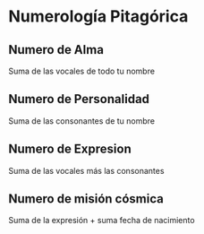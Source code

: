 # Numerología Pitagórica

## Numero de Alma

Suma de las vocales de todo tu nombre

## Numero de Personalidad

Suma de las consonantes de tu nombre

## Numero de Expresion

Suma de las vocales más las consonantes

## Numero de misión cósmica

Suma de la expresión + suma fecha de nacimiento
